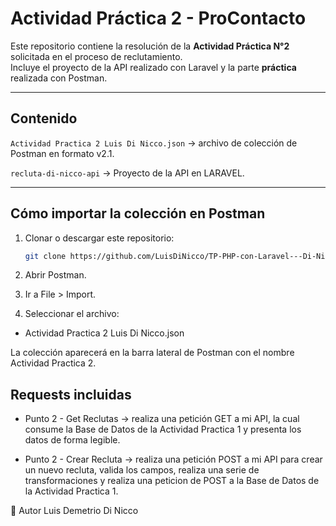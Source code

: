 
# Actividad Práctica 2 - ProContacto

Este repositorio contiene la resolución de la **Actividad Práctica N°2** solicitada en el proceso de reclutamiento.  
Incluye el proyecto de la API realizado con Laravel y la parte **práctica** realizada con Postman.

---

## Contenido

`Actividad Practica 2 Luis Di Nicco.json` → archivo de colección de Postman en formato v2.1.


`recluta-di-nicco-api` → Proyecto de la API en LARAVEL.

---

##  Cómo importar la colección en Postman

1. Clonar o descargar este repositorio:
   ```bash
   git clone https://github.com/LuisDiNicco/TP-PHP-con-Laravel---Di-Nicco-Luis-Demetrio.git

2. Abrir Postman.

3. Ir a File > Import.

4. Seleccionar el archivo:

* Actividad Practica 2 Luis Di Nicco.json

La colección aparecerá en la barra lateral de Postman con el nombre Actividad Practica 2.

## Requests incluidas
* Punto 2 - Get Reclutas → realiza una petición GET a mi API, la cual consume la Base de Datos de la Actividad Practica 1 y presenta los datos de forma legible.

* Punto 2 - Crear Recluta → realiza una petición POST a mi API para crear un nuevo recluta, valida los campos, realiza una serie de transformaciones y realiza una peticion de POST a la Base de Datos de la Actividad Practica 1.

👤 Autor
Luis Demetrio Di Nicco
